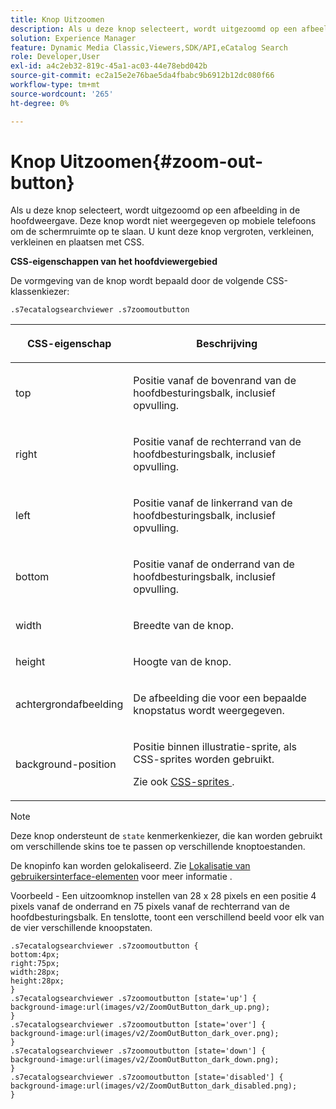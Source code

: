 ```yaml
---
title: Knop Uitzoomen
description: Als u deze knop selecteert, wordt uitgezoomd op een afbeelding in de hoofdweergave. Deze knop wordt niet weergegeven op mobiele telefoons om de schermruimte op te slaan. U kunt deze knop vergroten, verkleinen, verkleinen en plaatsen met CSS.
solution: Experience Manager
feature: Dynamic Media Classic,Viewers,SDK/API,eCatalog Search
role: Developer,User
exl-id: a4c2eb32-819c-45a1-ac03-44e78ebd042b
source-git-commit: ec2a15e2e76bae5da4fbabc9b6912b12dc080f66
workflow-type: tm+mt
source-wordcount: '265'
ht-degree: 0%

---
```


# Knop Uitzoomen{#zoom-out-button}

Als u deze knop selecteert, wordt uitgezoomd op een afbeelding in de hoofdweergave. Deze knop wordt niet weergegeven op mobiele telefoons om de schermruimte op te slaan. U kunt deze knop vergroten, verkleinen, verkleinen en plaatsen met CSS.

<!--<a id="section_061E550C1C1D4DB2BD663A898895B38C"></a>-->

**CSS-eigenschappen van het hoofdviewergebied**

De vormgeving van de knop wordt bepaald door de volgende CSS-klassenkiezer:

`.s7ecatalogsearchviewer .s7zoomoutbutton`

<table id="table_94EE3F5BBE4547C0B4943471CEE7EDE4"> 
 <thead> 
  <tr> 
   <th colname="col1" class="entry"> <p> CSS-eigenschap </p> </th> 
   <th colname="col2" class="entry"> <p>Beschrijving </p> </th> 
  </tr> 
 </thead>
 <tbody> 
  <tr> 
   <td colname="col1"> <p> <span class="codeph"> top </span> </p> </td> 
   <td colname="col2"> <p>Positie vanaf de bovenrand van de hoofdbesturingsbalk, inclusief opvulling. </p> </td> 
  </tr> 
  <tr> 
   <td colname="col1"> <p> <span class="codeph"> right </span> </p> </td> 
   <td colname="col2"> <p>Positie vanaf de rechterrand van de hoofdbesturingsbalk, inclusief opvulling. </p> </td> 
  </tr> 
  <tr> 
   <td colname="col1"> <p> <span class="codeph"> left </span> </p> </td> 
   <td colname="col2"> <p>Positie vanaf de linkerrand van de hoofdbesturingsbalk, inclusief opvulling. </p> </td> 
  </tr> 
  <tr> 
   <td colname="col1"> <p> <span class="codeph"> bottom </span> </p> </td> 
   <td colname="col2"> <p>Positie vanaf de onderrand van de hoofdbesturingsbalk, inclusief opvulling. </p> </td> 
  </tr> 
  <tr> 
   <td colname="col1"> <p> <span class="codeph"> width </span> </p> </td> 
   <td colname="col2"> <p>Breedte van de knop. </p> </td> 
  </tr> 
  <tr> 
   <td colname="col1"> <p> <span class="codeph"> height </span> </p> </td> 
   <td colname="col2"> <p>Hoogte van de knop. </p> </td> 
  </tr> 
  <tr> 
   <td colname="col1"> <p> <span class="codeph"> achtergrondafbeelding </span> </p> </td> 
   <td colname="col2"> <p>De afbeelding die voor een bepaalde knopstatus wordt weergegeven. </p> </td> 
  </tr> 
  <tr> 
   <td colname="col1"> <p> <span class="codeph"> background-position </span> </p> </td> 
   <td colname="col2"> <p> Positie binnen illustratie-sprite, als CSS-sprites worden gebruikt. </p> <p>Zie ook <a href="../../../c-html5-s7-aem-asset-viewers/c-html5-ecatsearch-viewer-about/c-html5-ecatsearch-viewer-customizingviewer/c-html5-ecatsearch-viewer-customizingviewer.md#section-9d570f95eb2443aca74c1b02f6e89aff" format="dita" scope="local"> CSS-sprites </a>. </p> </td> 
  </tr> 
 </tbody> 
</table>

>[!NOTE]
>
>Deze knop ondersteunt de `state` kenmerkenkiezer, die kan worden gebruikt om verschillende skins toe te passen op verschillende knoptoestanden.

De knopinfo kan worden gelokaliseerd. Zie [Lokalisatie van gebruikersinterface-elementen](../../../c-html5-s7-aem-asset-viewers/c-html5-ecatsearch-viewer-about/c-html5-ecatsearch-viewer-localization.md#concept-cbfc39344c494eb7b9f6a272cff0cc74) voor meer informatie .

Voorbeeld - Een uitzoomknop instellen van 28 x 28 pixels en een positie 4 pixels vanaf de onderrand en 75 pixels vanaf de rechterrand van de hoofdbesturingsbalk. En tenslotte, toont een verschillend beeld voor elk van de vier verschillende knoopstaten.

```
.s7ecatalogsearchviewer .s7zoomoutbutton { 
bottom:4px; 
right:75px; 
width:28px; 
height:28px; 
} 
.s7ecatalogsearchviewer .s7zoomoutbutton [state='up'] { 
background-image:url(images/v2/ZoomOutButton_dark_up.png); 
} 
.s7ecatalogsearchviewer .s7zoomoutbutton [state='over'] {  
background-image:url(images/v2/ZoomOutButton_dark_over.png); 
} 
.s7ecatalogsearchviewer .s7zoomoutbutton [state='down'] {  
background-image:url(images/v2/ZoomOutButton_dark_down.png); 
} 
.s7ecatalogsearchviewer .s7zoomoutbutton [state='disabled'] { 
background-image:url(images/v2/ZoomOutButton_dark_disabled.png); 
}
```
